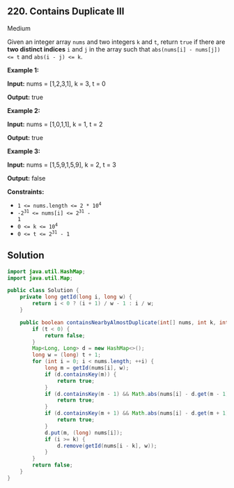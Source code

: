 ## 220\. Contains Duplicate III

Medium

Given an integer array `nums` and two integers `k` and `t`, return `true` if there are **two distinct indices** `i` and `j` in the array such that `abs(nums[i] - nums[j]) <= t` and `abs(i - j) <= k`.

**Example 1:**

**Input:** nums = [1,2,3,1], k = 3, t = 0

**Output:** true 

**Example 2:**

**Input:** nums = [1,0,1,1], k = 1, t = 2

**Output:** true 

**Example 3:**

**Input:** nums = [1,5,9,1,5,9], k = 2, t = 3

**Output:** false 

**Constraints:**

*   <code>1 <= nums.length <= 2 * 10<sup>4</sup></code>
*   <code>-2<sup>31</sup> <= nums[i] <= 2<sup>31</sup> - 1</code>
*   <code>0 <= k <= 10<sup>4</sup></code>
*   <code>0 <= t <= 2<sup>31</sup> - 1</code>

## Solution

```java
import java.util.HashMap;
import java.util.Map;

public class Solution {
    private long getId(long i, long w) {
        return i < 0 ? (i + 1) / w - 1 : i / w;
    }

    public boolean containsNearbyAlmostDuplicate(int[] nums, int k, int t) {
        if (t < 0) {
            return false;
        }
        Map<Long, Long> d = new HashMap<>();
        long w = (long) t + 1;
        for (int i = 0; i < nums.length; ++i) {
            long m = getId(nums[i], w);
            if (d.containsKey(m)) {
                return true;
            }
            if (d.containsKey(m - 1) && Math.abs(nums[i] - d.get(m - 1)) < w) {
                return true;
            }
            if (d.containsKey(m + 1) && Math.abs(nums[i] - d.get(m + 1)) < w) {
                return true;
            }
            d.put(m, (long) nums[i]);
            if (i >= k) {
                d.remove(getId(nums[i - k], w));
            }
        }
        return false;
    }
}
```